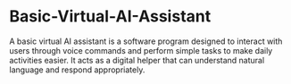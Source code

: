 # Basic-Virtual-AI-Assistant
A basic virtual AI assistant is a software program designed to interact with users through voice commands and perform simple tasks to make daily activities easier. It acts as a digital helper that can understand natural language and respond appropriately.
